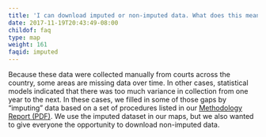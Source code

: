 ```yaml
---
title: 'I can download imputed or non-imputed data. What does this mean?'
date: 2017-11-19T20:43:49-08:00
childof: faq
type: map
weight: 161
faqid: imputed
---
```

Because these data were collected manually from courts across the country, some areas are missing data over time. In other cases, statistical models indicated that there was too much variance in collection from one year to the next. In these cases, we filled in some of those gaps by “imputing”
data based on a set of procedures listed in our <a href="/docs/Eviction Lab Methodology Report.pdf" target="_blank">Methodology Report (PDF)</a>. We use the imputed dataset in our maps, but we also wanted to give everyone the opportunity to download non-imputed data.
